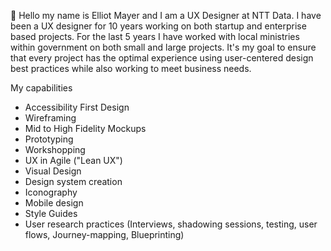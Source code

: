 👋 Hello my name is Elliot Mayer and I am a UX Designer at NTT Data. I have been a UX designer for 10 years working on both startup and enterprise based projects.
For the last 5 years I have worked with local ministries within government on both small and large projects. It's my goal to ensure that every project has the optimal
experience using user-centered design best practices while also working to meet business needs.

My capabilities
- Accessibility First Design
- Wireframing
- Mid to High Fidelity Mockups
- Prototyping
- Workshopping
- UX in Agile ("Lean UX")
- Visual Design
- Design system creation
- Iconography
- Mobile design 
- Style Guides
- User research practices (Interviews, shadowing sessions, testing, user flows, Journey-mapping, Blueprinting)
